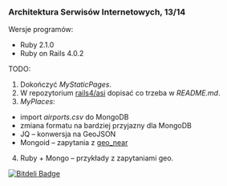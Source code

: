 ### Architektura Serwisów Internetowych, 13/14

Wersje programów:

* Ruby 2.1.0
* Ruby on Rails 4.0.2


TODO:

1. Dokończyć *MyStaticPages*.
2. W repozytorium [rails4/asi](https://github.com/rails4/asi)
   dopisać co trzeba w *README.md*.
3. *MyPlaces*:
  - import *airports.csv* do MongoDB
  - zmiana formatu na bardziej przyjazny dla MongoDB
  - JQ – konwersja na GeoJSON
  - Mongoid –
    zapytania z [geo_near](http://mongoid.org/en/mongoid/docs/querying.html#geo_near)
4. Ruby + Mongo – przykłady z zapytaniami geo.


[![Bitdeli Badge](https://d2weczhvl823v0.cloudfront.net/wbzyl/rails4-tutorial/trend.png)](https://bitdeli.com/free "Bitdeli Badge")

